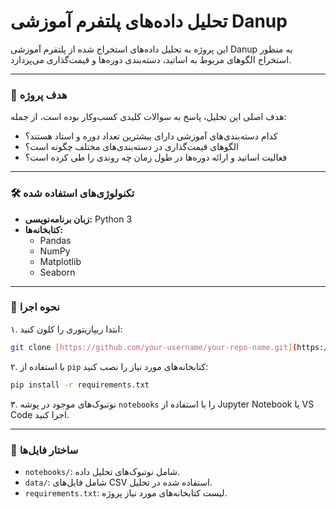 # تحلیل داده‌های پلتفرم آموزشی Danup

این پروژه به تحلیل داده‌های استخراج شده از پلتفرم آموزشی Danup به منظور استخراج الگوهای مربوط به اساتید، دسته‌بندی دوره‌ها و قیمت‌گذاری می‌پردازد.

---

### 🎯 هدف پروژه

هدف اصلی این تحلیل، پاسخ به سوالات کلیدی کسب‌وکار بوده است، از جمله:
- کدام دسته‌بندی‌های آموزشی دارای بیشترین تعداد دوره و استاد هستند؟
- الگوهای قیمت‌گذاری در دسته‌بندی‌های مختلف چگونه است؟
- فعالیت اساتید و ارائه دوره‌ها در طول زمان چه روندی را طی کرده است؟

---

### 🛠️ تکنولوژی‌های استفاده شده

- **زبان برنامه‌نویسی:** Python 3
- **کتابخانه‌ها:**
  - Pandas
  - NumPy
  - Matplotlib
  - Seaborn

---

### 🚀 نحوه اجرا

۱. ابتدا ریپازیتوری را کلون کنید:
   ```bash
   git clone [https://github.com/your-username/your-repo-name.git](https://github.com/your-username/your-repo-name.git)
   ```
۲. با استفاده از `pip` کتابخانه‌های مورد نیاز را نصب کنید:
   ```bash
   pip install -r requirements.txt
   ```
۳. نوتبوک‌های موجود در پوشه `notebooks` را با استفاده از Jupyter Notebook یا VS Code اجرا کنید.

---

### 📂 ساختار فایل‌ها

- `notebooks/`: شامل نوتبوک‌های تحلیل داده.
- `data/`: شامل فایل‌های CSV استفاده شده در تحلیل.
- `requirements.txt`: لیست کتابخانه‌های مورد نیاز پروژه.